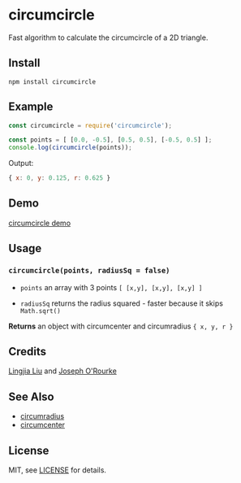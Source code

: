 circumcircle
============

Fast algorithm to calculate the circumcircle of a 2D triangle.

## Install
```
npm install circumcircle
```

## Example
```js
const circumcircle = require('circumcircle');

const points = [ [0.0, -0.5], [0.5, 0.5], [-0.5, 0.5] ];
console.log(circumcircle(points));
```
Output:

```js
{ x: 0, y: 0.125, r: 0.625 }
```

## Demo

[circumcircle demo](https://brunoimbrizi.github.io/circumcircle/demo/)

## Usage

### `circumcircle(points, radiusSq = false)`

- `points` an array with 3 points `[ [x,y], [x,y], [x,y] ]`

- `radiusSq` returns the radius squared - faster because it skips `Math.sqrt()`

**Returns** an object with circumcenter and circumradius `{ x, y, r }`


## Credits

[Lingjia Liu](https://gist.github.com/mutoo/5617691) and [Joseph O'Rourke](https://web.archive.org/web/20071030134248/http://www.exaflop.org/docs/cgafaq/cga1.html)

## See Also

- [circumradius](https://github.com/mikolalysenko/circumradius)
- [circumcenter](https://github.com/mikolalysenko/circumcenter)

## License

MIT, see [LICENSE](LICENSE) for details.
